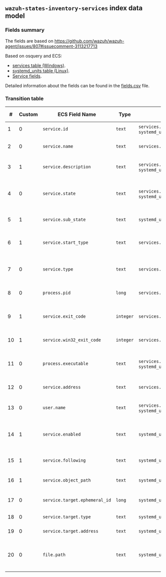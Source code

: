 ## `wazuh-states-inventory-services` index data model

### Fields summary

The fields are based on https://github.com/wazuh/wazuh-agent/issues/807#issuecomment-3113217713

Based on osquery and ECS:

- [services table (Windows)](https://osquery.io/schema/5.16.0/#services).
- [systemd_units table (Linux)](https://osquery.io/schema/5.16.0/#systemd_units).
- [Service fields](https://www.elastic.co/docs/reference/ecs/ecs-service).

Detailed information about the fields can be found in the [fields.csv](fields.csv) file.

### Transition table

| #   | Custom | ECS Field Name                | Type      | Source                                               | OS Availability | Description                                              |
| --- | ------ | ----------------------------- | --------- | ---------------------------------------------------- | --------------- | -------------------------------------------------------- |
| 1   | 0      | `service.id`                  | `text`    | `services.name` / `systemd_units.id`                 | Windows / Linux | Service or unit name                                     |
| 2   | 0      | `service.name`                | `text`    | `services.display_name`                              | Windows         | Display name of the service                              |
| 3   | 1      | `service.description`         | `text`    | `services.description` / `systemd_units.description` | Windows / Linux | Description of the service/unit                          |
| 4   | 0      | `service.state`               | `text`    | `services.status` / `systemd_units.active_state`     | Windows / Linux | Current state: `RUNNING`, `STOPPED`, `active`, etc.      |
| 5   | 1      | `service.sub_state`           | `text`    | `systemd_units.sub_state`                            | Linux           | Low-level `systemd` substate                             |
| 6   | 1      | `service.start_type`          | `text`    | `services.start_type`                                | Windows         | Start type: `AUTO_START`, `DEMAND_START`, etc.           |
| 7   | 0      | `service.type`                | `text`    | `services.service_type`                              | Windows         | Type of service: `OWN_PROCESS`, etc.                     |
| 8   | 0      | `process.pid`                 | `long`    | `services.pid`                                       | Windows         | Process ID of the running service                        |
| 9   | 1      | `service.exit_code`           | `integer` | `services.service_exit_code`                         | Windows         | Service-specific exit code on failure                    |
| 10  | 1      | `service.win32_exit_code`     | `integer` | `services.win32_exit_code`                           | Windows         | Win32 exit code on start/stop                            |
| 11  | 0      | `process.executable`          | `text`    | `services.path` / `systemd_units.fragment_path`      | Windows / Linux | Path to the service executable or unit file              |
| 12  | 0      | `service.address`             | `text`    | `services.module_path`                               | Windows         | Path to the service DLL (ServiceDll)                     |
| 13  | 0      | `user.name`                   | `text`    | `services.user_account` / `systemd_units.user`       | Windows / Linux | User account running the service                         |
| 14  | 1      | `service.enabled`             | `text`    | `systemd_units.unit_file_state`                      | Linux           | Whether the unit is enabled: `enabled`, `disabled`, etc. |
| 15  | 1      | `service.following`           | `text`    | `systemd_units.following`                            | Linux           | Unit followed by this unit in `systemd`                  |
| 16  | 1      | `service.object_path`         | `text`    | `systemd_units.object_path`                          | Linux           | D-Bus object path of the unit                            |
| 17  | 0      | `service.target.ephemeral_id` | `long`    | `systemd_units.job_id`                               | Linux           | Job ID assigned by `systemd`                             |
| 18  | 0      | `service.target.type`         | `text`    | `systemd_units.job_type`                             | Linux           | Type of systemd job                                      |
| 19  | 0      | `service.target.address`      | `text`    | `systemd_units.job_path`                             | Linux           | Path to job object                                       |
| 20  | 0      | `file.path`                   | `text`    | `systemd_units.source_path`                          | Linux           | Path to the generated unit configuration file            |
